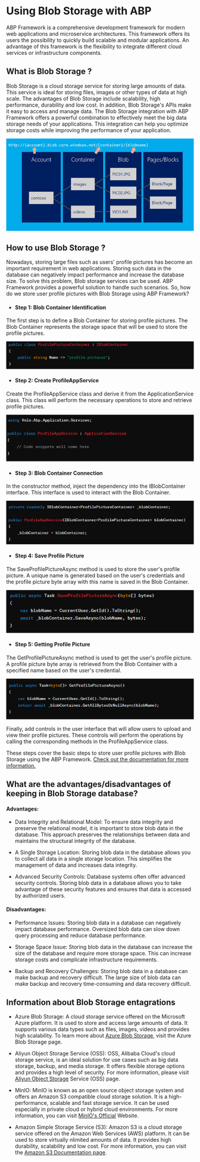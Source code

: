 # Using Blob Storage with ABP

 ABP Framework is a comprehensive development framework for modern web applications and microservice architectures. This framework offers its users the possibility to quickly build scalable and modular applications. An advantage of this framework is the flexibility to integrate different cloud services or infrastructure components. 

## What is Blob Storage ?

   Blob Storage is a cloud storage service for storing large amounts of data. This service is ideal for storing files, images or other types of data at high scale. The advantages of Blob Storage include scalability, high performance, durability and low cost. In addition, Blob Storage's APIs make it easy to access and manage data. The Blob Storage integration with ABP Framework offers a powerful combination to effectively meet the big data storage needs of your applications. This integration can help you optimize storage costs while improving the performance of your application.

   ![Blob Stroge](./images/blob-storage.png)


## How to use Blob Storage ?

   Nowadays, storing large files such as users' profile pictures has become an important requirement in web applications. Storing such data in the database can negatively impact performance and increase the database size. To solve this problem, Blob storage services can be used. ABP Framework provides a powerful solution to handle such scenarios. So, how do we store user profile pictures with Blob Storage using ABP Framework?

- #### Step 1: Blob Container Identification

The first step is to define a Blob Container for storing profile pictures. The Blob Container represents the storage space that will be used to store the profile pictures.

   ![Step 1](./images/step1.png)

- #### Step 2: Create ProfileAppService

Create the ProfileAppService class and derive it from the ApplicationService class. This class will perform the necessary operations to store and retrieve profile pictures.

   ![Step 2](./images/step2.png)

- #### Step 3: Blob Container Connection

In the constructor method, inject the dependency into the IBlobContainer interface. This interface is used to interact with the Blob Container.

   ![Step 3](./images/step3.png)

- #### Step 4: Save Profile Picture

The SaveProfilePictureAsync method is used to store the user's profile picture. A unique name is generated based on the user's credentials and the profile picture byte array with this name is saved in the Blob Container.

   ![Step 4](./images/step4.png)

- #### Step 5: Getting Profile Picture

The GetProfilePictureAsync method is used to get the user's profile picture. A profile picture byte array is retrieved from the Blob Container with a specified name based on the user's credential.

   ![Step 5](./images/step5.png)


Finally, add controls in the user interface that will allow users to upload and view their profile pictures. These controls will perform the operations by calling the corresponding methods in the ProfileAppService class.

These steps cover the basic steps to store user profile pictures with Blob Storage using the ABP Framework. [Check out the documentation for more information.](https://docs.abp.io/en/abp/latest/Blob-Storing)


## What are the advantages/disadvantages of keeping in Blob Storage database? 

#### Advantages:

- Data Integrity and Relational Model: To ensure data integrity and preserve the relational model, it is important to store blob data in the database. This approach preserves the relationships between data and maintains the structural integrity of the database. 

- A Single Storage Location: Storing blob data in the database allows you to collect all data in a single storage location. This simplifies the management of data and increases data integrity. 

- Advanced Security Controls: Database systems often offer advanced security controls. Storing blob data in a database allows you to take advantage of these security features and ensures that data is accessed by authorized users. 

#### Disadvantages: 

- Performance Issues: Storing blob data in a database can negatively impact database performance. Oversized blob data can slow down query processing and reduce database performance. 

- Storage Space Issue: Storing blob data in the database can increase the size of the database and require more storage space. This can increase storage costs and complicate infrastructure requirements. 

- Backup and Recovery Challenges: Storing blob data in a database can make backup and recovery difficult. The large size of blob data can make backup and recovery time-consuming and data recovery difficult. 


## Information about Blob Storage entagrations  

- Azure Blob Storage: A cloud storage service offered on the Microsoft Azure platform. It is used to store and access large amounts of data. It supports various data types such as files, images, videos and provides high scalability. To learn more about [Azure Blob Storage](https://docs.abp.io/en/abp/latest/Blob-Storing-Azure), visit the Azure Blob Storage page. 

- Aliyun Object Storage Service (OSS): OSS, Alibaba Cloud's cloud storage service, is an ideal solution for use cases such as big data storage, backup, and media storage. It offers flexible storage options and provides a high level of security. For more information, please visit [Aliyun Object Storage](https://docs.abp.io/en/abp/latest/Blob-Storing-Aliyun) Service (OSS) page.

- MinIO: MinIO is known as an open source object storage system and offers an Amazon S3 compatible cloud storage solution. It is a high-performance, scalable and fast storage service. It can be used especially in private cloud or hybrid cloud environments. For more information, you can visit [MinIO's Official](https://docs.abp.io/en/abp/latest/Blob-Storing-Minio) Website. 

- Amazon Simple Storage Service (S3): Amazon S3 is a cloud storage service offered on the Amazon Web Services (AWS) platform. It can be used to store virtually nlimited amounts of data. It provides high durability, scalability and low cost. For more information, you can visit the [Amazon S3 Documentation page](https://docs.abp.io/en/abp/latest/Blob-Storing-Aws). 
